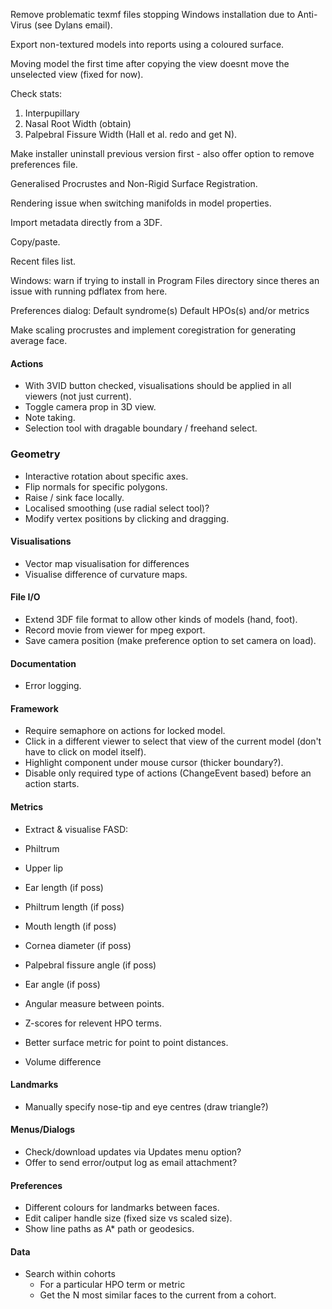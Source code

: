 Remove problematic texmf files stopping Windows installation due to Anti-Virus (see Dylans email).

Export non-textured models into reports using a coloured surface.

Moving model the first time after copying the view doesnt move the unselected view (fixed for now).

Check stats:
1) Interpupillary
2) Nasal Root Width (obtain)
3) Palpebral Fissure Width (Hall et al. redo and get N).

Make installer uninstall previous version first - also offer option to remove preferences file.

Generalised Procrustes and Non-Rigid Surface Registration.

Rendering issue when switching manifolds in model properties.

Import metadata directly from a 3DF.

Copy/paste.

Recent files list.

Windows: warn if trying to install in Program Files directory since theres an issue with running pdflatex from here.

Preferences dialog:
    Default syndrome(s)
    Default HPOs(s) and/or metrics

Make scaling procrustes and implement coregistration for generating average face.


#### Actions
- With 3VID button checked, visualisations should be applied in all viewers (not just current).
- Toggle camera prop in 3D view.
- Note taking.
- Selection tool with dragable boundary / freehand select.


### Geometry
- Interactive rotation about specific axes.
- Flip normals for specific polygons.
- Raise / sink face locally.
- Localised smoothing (use radial select tool)?
- Modify vertex positions by clicking and dragging.


#### Visualisations
- Vector map visualisation for differences
- Visualise difference of curvature maps.


#### File I/O
- Extend 3DF file format to allow other kinds of models (hand, foot).
- Record movie from viewer for mpeg export.
- Save camera position (make preference option to set camera on load).


#### Documentation
- Error logging.


#### Framework
- Require semaphore on actions for locked model.
- Click in a different viewer to select that view of the current model (don't have to click on model itself).
- Highlight component under mouse cursor (thicker boundary?).
- Disable only required type of actions (ChangeEvent based) before an action starts.


#### Metrics
- Extract & visualise FASD:
 - Philtrum
 - Upper lip

- Ear length (if poss)
- Philtrum length (if poss)
- Mouth length (if poss)
- Cornea diameter (if poss)
- Palpebral fissure angle (if poss)
- Ear angle  (if poss)

- Angular measure between points.
- Z-scores for relevent HPO terms.
- Better surface metric for point to point distances.

- Volume difference


#### Landmarks
- Manually specify nose-tip and eye centres (draw triangle?)


#### Menus/Dialogs
- Check/download updates via Updates menu option?
- Offer to send error/output log as email attachment?


#### Preferences
- Different colours for landmarks between faces.
- Edit caliper handle size (fixed size vs scaled size).
- Show line paths as A\* path or geodesics.


#### Data
- Search within cohorts
    - For a particular HPO term or metric
    - Get the N most similar faces to the current from a cohort.
